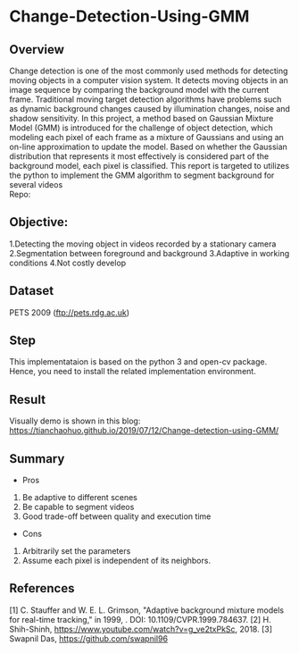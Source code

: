 # Change-Detection-Using-GMM

## Overview
Change detection is one of the most commonly used methods for detecting moving objects in a computer vision system. It detects moving objects in an image sequence by comparing the background model with the current frame. Traditional moving target detection algorithms have problems such as dynamic background changes caused by illumination changes, noise and shadow sensitivity. <!--more-->
In this project, a method based on Gaussian Mixture Model (GMM) is introduced for the challenge of object detection, which modeling each pixel of each frame as a mixture of Gaussians and using an on-line approximation to update the model. Based on whether the Gaussian distribution that represents it most effectively is considered part of the background model, each pixel is classified. This report is targeted to utilizes the python to implement the GMM algorithm to segment background for several videos
</br>
Repo:

## Objective:
1.Detecting the moving object in videos recorded by a stationary camera
2.Segmentation between foreground and background
3.Adaptive in working conditions
4.Not costly develop

## Dataset
PETS 2009 (ftp://pets.rdg.ac.uk)


## Step
This implementataion is based on the python 3 and open-cv package.
Hence, you need to install the related implementation environment.


## Result
Visually demo is shown in this blog: https://tianchaohuo.github.io/2019/07/12/Change-detection-using-GMM/



## Summary
- Pros
1. Be adaptive to different scenes
2. Be capable to segment videos
3. Good trade-off between quality and execution time
- Cons
1. Arbitrarily set the parameters
2. Assume each pixel is independent of its neighbors.



## References
[1] C. Stauffer and W. E. L. Grimson, "Adaptive background mixture models for real-time tracking," in 1999, . DOI: 10.1109/CVPR.1999.784637.
[2] H. Shih-Shinh, https://www.youtube.com/watch?v=g_ve2txPkSc, 2018.
[3] Swapnil Das, https://github.com/swapnil96
